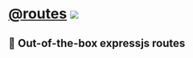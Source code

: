 # [@routes](https://www.npmjs.com/org/routes) [![](https://circleci.com/gh/omrilotan/routes.svg?style=svg)](https://circleci.com/gh/omrilotan/routes)

## 🎁 Out-of-the-box expressjs routes
